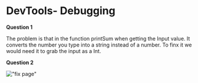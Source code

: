 # DevTools- Debugging

**Question 1**

The problem is that in the function printSum when getting the Input value. It converts the number you type into a string instead of a number. To finx it we would need it to grab the input as a Int.

**Question 2**

!["fix page"](screenshots/fix.png)

